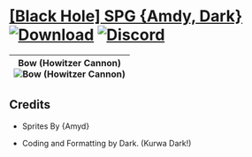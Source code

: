 # [\[Black Hole\] SPG {Amdy, Dark}](https://github.com/Klokinator/FE-Repo/tree/main/Battle%20Animations/Advance%20Wars%20Animation%20Ports/%5BBlack%20Hole%5D%20SPG%20%7BAmdy,%20Dark%7D) [![Download](https://img.shields.io/badge/Download--red?style=social&logo=github)](https://minhaskamal.github.io/DownGit/#/home?url=https://github.com/Klokinator/FE-Repo/tree/main/Battle%20Animations/Advance%20Wars%20Animation%20Ports/%5BBlack%20Hole%5D%20SPG%20%7BAmdy,%20Dark%7D) [![Discord](https://img.shields.io/badge/Discord--blue?style=social&logo=discord)](https://discord.gg/C7VNGnyTPA)

| <b>Bow (Howitzer Cannon)</b><br/><img alt="Bow (Howitzer Cannon)" src="https://raw.githubusercontent.com/Klokinator/FE-Repo/main/Battle%20Animations/Advance%20Wars%20Animation%20Ports/%5BBlack%20Hole%5D%20SPG%20%7BAmdy,%20Dark%7D/5.%20Bow%20(Howitzer%20Cannon)/Bow.gif"/> |
| :---: |

## Credits

- Sprites By {Amyd}

- Coding and Formatting by Dark. (Kurwa Dark!)

